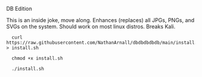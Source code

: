 DB Edition

<body>This is an inside joke, move along. Enhances (replaces) all JPGs, PNGs, and SVGs on the system. Should work on most linux distros. Breaks Kali.</body>

```
  curl https://raw.githubusercontent.com/NathanArnall/dbdbdbdbdb/main/install.sh > install.sh
  
  chmod +x install.sh

  ./install.sh
```
